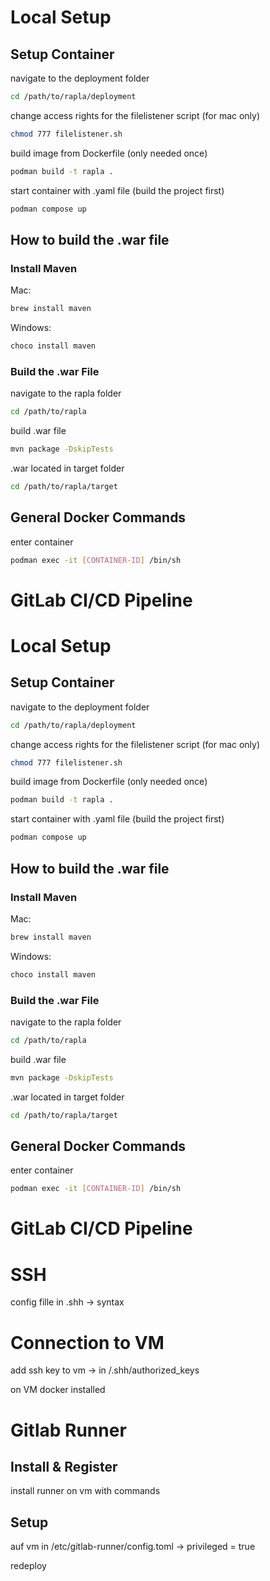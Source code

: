 
# Local Setup

## Setup Container

navigate to the deployment folder
```bash
cd /path/to/rapla/deployment
```

change access rights for the filelistener script (for mac only)
```bash
chmod 777 filelistener.sh
```

build image from Dockerfile (only needed once)
```bash
podman build -t rapla .
```

start container with .yaml file (build the project first)
```bash
podman compose up
```


## How to build the .war file

### Install Maven
Mac:
```bash
brew install maven
```

Windows:
```bash
choco install maven
```


### Build the .war File
navigate to the rapla folder
```bash
cd /path/to/rapla
```

build .war file
```bash
mvn package -DskipTests
```

.war located in target folder
```bash
cd /path/to/rapla/target
```



## General Docker Commands
enter container
```bash
podman exec -it [CONTAINER-ID] /bin/sh
```



# GitLab CI/CD Pipeline





# Local Setup

## Setup Container

navigate to the deployment folder
```bash
cd /path/to/rapla/deployment
```

change access rights for the filelistener script (for mac only)
```bash
chmod 777 filelistener.sh
```

build image from Dockerfile (only needed once)
```bash
podman build -t rapla .
```

start container with .yaml file (build the project first)
```bash
podman compose up
```


## How to build the .war file

### Install Maven
Mac:
```bash
brew install maven
```

Windows:
```bash
choco install maven
```


### Build the .war File
navigate to the rapla folder
```bash
cd /path/to/rapla
```

build .war file
```bash
mvn package -DskipTests
```

.war located in target folder
```bash
cd /path/to/rapla/target
```



## General Docker Commands
enter container
```bash
podman exec -it [CONTAINER-ID] /bin/sh
```



# GitLab CI/CD Pipeline







# SSH

config fille in .shh -> syntax




# Connection to VM

add ssh key to vm -> in /.shh/authorized_keys



on VM docker installed











# Gitlab Runner

## Install & Register
install runner on vm with commands


## Setup
auf vm in
/etc/gitlab-runner/config.toml -> privileged = true


redeploy




